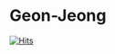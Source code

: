 # Geon-Jeong

[![Hits](https://hits.seeyoufarm.com/api/count/incr/badge.svg?url=https%3A%2F%2Fgithub.com%2gun587330%2Fhit-counter&count_bg=%2379C83D&title_bg=%23555555&icon=&icon_color=%23E7E7E7&title=hits&edge_flat=false)](https://hits.seeyoufarm.com)
